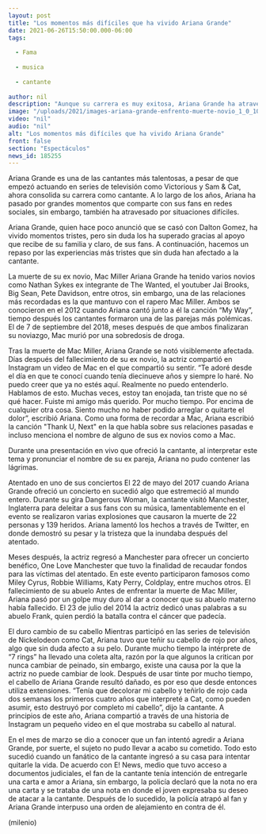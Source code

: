 ```yaml
---
layout: post
title: "Los momentos más difíciles que ha vivido Ariana Grande"
date: 2021-06-26T15:50:00.000-06:00
tags:
  
  - Fama
  
  - musica
  
  - cantante
  
author: nil
description: "Aunque su carrera es muy exitosa, Ariana Grande ha atravesado por momentos difíciles que han marcado su vida."
image: "/uploads/2021/images-ariana-grande-enfrento-muerte-novio_1_0_1046_649.jpg"
video: "nil"
audio: "nil"
alt: "Los momentos más difíciles que ha vivido Ariana Grande"
front: false
section: "Espectáculos"
news_id: 185255
---
```


Ariana Grande es una de las cantantes más talentosas, a pesar de que empezó actuando en series de televisión como Victorious y Sam & Cat, ahora consolida su carrera como cantante. A lo largo de los años, Ariana ha pasado por grandes momentos que comparte con sus fans en redes sociales, sin embargo, también ha atravesado por situaciones difíciles.  

Ariana Grande, quien hace poco anunció que se casó con Dalton Gomez, ha vivido momentos tristes, pero sin duda los ha superado gracias al apoyo que recibe de su familia y claro, de sus fans. A continuación, hacemos un repaso por las experiencias más tristes que sin duda han afectado a la cantante. 

La muerte de su ex novio, Mac Miller Ariana Grande ha tenido varios novios como Nathan Sykes ex integrante de The Wanted, el youtuber Jai Brooks, Big Sean, Pete Davidson, entre otros, sin embargo, una de las relaciones más recordadas es la que mantuvo con el rapero Mac Miller. Ambos se conocieron en el 2012 cuando Ariana cantó junto a él la canción “My Way”, tiempo después los cantantes formaron una de las parejas más polémicas. El de 7 de septiembre del 2018, meses después de que ambos finalizaran su noviazgo, Mac murió por una sobredosis de droga.

Tras la muerte de Mac Miller, Ariana Grande se notó visiblemente afectada. Días después del fallecimiento de su ex novio, la actriz compartió en Instagram un video de Mac en el que compartió su sentir. “Te adoré desde el día en que te conocí cuando tenía diecinueve años y siempre lo haré. No puedo creer que ya no estés aquí. Realmente no puedo entenderlo. Hablamos de esto. Muchas veces, estoy tan enojada, tan triste que no sé qué hacer. Fuiste mi amigo más querido. Por mucho tiempo. Por encima de cualquier otra cosa. Siento mucho no haber podido arreglar o quitarte el dolor”, escribió Ariana. Como una forma de recordar a Mac, Ariana escribió la canción "Thank U, Next" en la que habla sobre sus relaciones pasadas e incluso menciona el nombre de alguno de sus ex novios como a Mac.  

Durante una presentación en vivo que ofreció la cantante, al interpretar este tema y pronunciar el nombre de su ex pareja, Ariana no pudo contener las lágrimas.  

Atentado en uno de sus conciertos El 22 de mayo del 2017 cuando Ariana Grande ofreció un concierto en sucedió algo que estremeció al mundo entero. Durante su gira Dangerous Woman, la cantante visitó Manchester, Inglaterra para deleitar a sus fans con su música, lamentablemente en el evento se realizaron varias explosiones que causaron la muerte de 22 personas y 139 heridos. Ariana lamentó los hechos a través de Twitter, en donde demostró su pesar y la tristeza que la inundaba después del atentado. 

Meses después, la actriz regresó a Manchester para ofrecer un concierto benéfico, One Love Manchester que tuvo la finalidad de recaudar fondos para las víctimas del atentado. En este evento participaron famosos como Miley Cyrus, Robbie Williams, Katy Perry, Coldplay, entre muchos otros. El fallecimiento de su abuelo Antes de enfrentar la muerte de Mac Miller, Ariana pasó por un golpe muy duro al dar a conocer que su abuelo materno había fallecido. El 23 de julio del 2014 la actriz dedicó unas palabras a su abuelo Frank, quien perdió la batalla contra el cáncer que padecía. 

El duro cambio de su cabello Mientras participó en las series de televisión de Nickelodeon como Cat, Ariana tuvo que teñir su cabello de rojo por años, algo que sin duda afecto a su pelo. Durante mucho tiempo la intérprete de “7 rings” ha llevado una coleta alta, razón por la que algunos la critican por nunca cambiar de peinado, sin embargo, existe una causa por la que la actriz no puede cambiar de look.  Después de usar tinte por mucho tiempo, el cabello de Ariana Grande resultó dañado, es por eso que desde entonces utiliza extensiones. “Tenía que decolorar mi cabello y teñirlo de rojo cada dos semanas los primeros cuatro años que interpreté a Cat, como pueden asumir, esto destruyó por completo mi cabello”, dijo la cantante.
A principios de este año, Ariana compartió a través de una historia de Instagram un pequeño video en el que mostraba su cabello al natural. 


En el mes de marzo se dio a conocer que un fan intentó agredir a Ariana Grande, por suerte, el sujeto no pudo llevar a acabo su cometido. Todo esto sucedió cuando un fanático de la cantante ingresó a su casa para intentar quitarle la vida.  De acuerdo con E! News, medio que tuvo acceso a documentos judiciales, el fan de la cantante tenía intención de entregarle una carta e amor a Ariana, sin embargo, la policía declaró que la nota no era una carta y se trataba de una nota en donde  el joven expresaba su deseo de atacar a la cantante. Después de lo sucedido, la policía atrapó al fan y Ariana Grande interpuso una orden de alejamiento en contra de él.

(milenio)